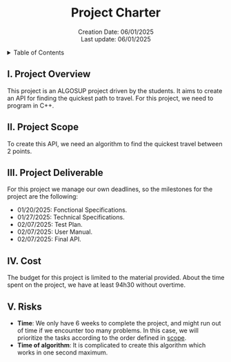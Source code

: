 <h1 align="center"> Project Charter </h1>

<p align="center">
Creation Date: 06/01/2025 <br> Last update: 06/01/2025
</p>

<details> 

<summary> Table of Contents </summary>

- [I. Project Overview](#i-project-overview)
- [II. Project Scope](#ii-project-scope)
- [III. Project Deliverable](#iii-project-deliverable)
- [IV. Cost](#iv-cost)
- [V. Risks](#v-risks)


</details>

## I. Project Overview

This project is an ALGOSUP project driven by the students. It aims to create an API for finding the quickest path to travel. For this project, we need to program in C++.

## II. Project Scope

To create this API, we need an algorithm to find the quickest travel between 2 points.

## III. Project Deliverable

For this project we manage our own deadlines, so the milestones for the project are the following:

- 01/20/2025: Fonctional Specifications.
- 01/27/2025: Technical Specifications.
- 02/07/2025: Test Plan.
- 02/07/2025: User Manual.
- 02/07/2025: Final API.

## IV. Cost

The budget for this project is limited to the material provided. About the time spent on the project, we have at least 94h30 without overtime.

## V. Risks

- **Time**: We only have 6 weeks to complete the project, and might run out of time if we encounter too many problems.
In this case, we will prioritize the tasks according to the order defined in [scope](#b-project-scope).
- **Time of algorithm**: It is complicated to create this algorithm which works in one second maximum.